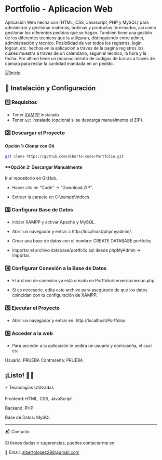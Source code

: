 #  Portfolio - Aplicacion Web
Aplicación Web hecha con (HTML, CSS, Javascript, PHP y MySQL) para administrar y gestionar materias, bobinas y productos terminados, asi como gestionar los diferentes pedidos que se hagan. Tambien tiene una gestión de los diferentes tecnicos que la utilizaran, distinguiendo entre admin, administración y tecnico. Posibilidad de ver todos los registros, login, logout, etc. hechos en la aplicacion a traves de la pagina registros los cuales muestra a traves de un calendario, segun el tecnico, la hora y la fecha. Por último tiene un reconocimiento de codigos de barras a traves de camara para restar la cantidad mandada en un pedido.

![Inicio]()

## 🚀 Instalación y Configuración

### 1️⃣ Requisitos
- Tener [XAMPP](https://www.apachefriends.org/es/index.html) instalado.
- Tener `Git` instalado (opcional si se descarga manualmente el ZIP).

### 2️⃣ Descargar el Proyecto
#### **Opción 1: Clonar con Git**
```bash
git clone https://github.com/alberto-code/Portfolio.git
```
#### **Opción 2: Descargar Manualmente
Ir al repositorio en GitHub.

- Hacer clic en "Code" → "Download ZIP".

- Extraer la carpeta en C:\xampp\htdocs\.

### 3️⃣ Configurar Base de Datos
- Iniciar XAMPP y activar Apache y MySQL.

- Abrir un navegador y entrar a http://localhost/phpmyadmin/.

- Crear una base de datos con el nombre: 
CREATE DATABASE portfolio;

- Importar el archivo database/portfolio.sql desde phpMyAdmin → Importar.

### 4️⃣ Configurar Conexión a la Base de Datos

- El archivo de conexión ya está creado en
Portfolio/server/conexion.php

- Si es necesario, edita este archivo para asegurarte de que los datos coincidan con tu configuración de XAMPP.

### 5️⃣ Ejecutar el Proyecto

- Abrir un navegador y entrar en:
http://localhost/Portfolio/

### 6️⃣ Acceder a la web

- Para acceder a la aplicación te pedira un usuario y contraseña, el cual es:
  
Usuario: PRUEBA
Contraseña: PRUEBA

¡Listo! 🚀🎉
---



⚡ Tecnologías Utilizadas

Frontend: HTML, CSS, JavaScript

Backend: PHP

Base de Datos: MySQL

---

📬 Contacto

Si tienes dudas o sugerencias, puedes contactarme en:

📧 Email: albertolopez288@gmail.com
